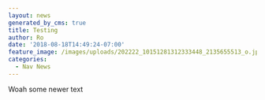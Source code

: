 ```yaml
---
layout: news
generated_by_cms: true
title: Testing
author: Ro
date: '2018-08-18T14:49:24-07:00'
feature_image: /images/uploads/202222_10151281312333448_2135655513_o.jpg
categories:
  - Nav News
---
```

Woah some newer text
